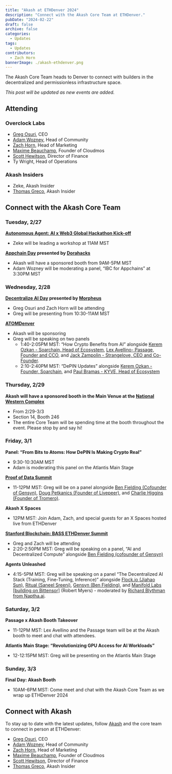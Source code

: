 ```yaml
---
title: "Akash at ETHDenver 2024" 
description: "Connect with the Akash Core Team at ETHDenver." 
pubDate: "2024-02-22" 
draft: false 
archive: false
categories: 
  - Updates
tags: 
  - Updates
contributors:
  - Zach Horn
bannerImage: ./akash-ethdenver.png
---
```

The Akash Core Team heads to Denver to connect with builders in the decentralized and permissionless infrastructure space.

*This post will be updated as new events are added.*

## Attending
### Overclock Labs
- [Greg Osuri](https://twitter.com/gregosuri), CEO
- [Adam Wozney](https://twitter.com/AdamDeanWozney), Head of Community
- [Zach Horn](https://twitter.com/zacharyhorn), Head of Marketing
- [Maxime Beauchamp](https://twitter.com/thereisnomax), Founder of Cloudmos
- [Scott Hewitson](https://twitter.com/HeyHewi), Director of Finance
- Ty Wright, Head of Operations

### Akash Insiders
- Zeke, Akash Insider
- [Thomas Greco](https://twitter.com/tgrecojs), Akash Insider

## Connect with the Akash Core Team
### Tuesday, 2/27
**[Autonomous Agent: AI x Web3 Global Hackathon Kick-off](https://lu.ma/k6dw9jk2)**
- Zeke will be leading a workshop at 11AM MST

**[Appchain Day](https://lu.ma/AppchainDay) presented by [Dorahacks](https://dorahacks.io/)**
- Akash will have a sponsored booth from 9AM-5PM MST
- Adam Wozney will be moderating a panel, “IBC for Appchains” at 3:30PM MST

### Wednesday, 2/28
**[Decentralize AI Day](https://lu.ma/mxh1cf8u) presented by [Morpheus](https://mor.org/)**
- Greg Osuri and Zach Horn will be attending
- Greg will be presenting from 10:30-11AM MST

**[ATOMDenver](https://lu.ma/atomdenver2)**
- Akash will be sponsoring 
- Greg will be speaking on two panels
    - 1:40-2:05PM MST: “How Crypto Benefits from AI” alongside [Kerem Ozkan - Soarchain, Head of Ecosystem](https://www.linkedin.com/in/keremozkan/), [Lex Avellino- Passage, Founder and CCO](https://www.linkedin.com/in/lex-avellino/), and [Jack Zampolin - Strangelove, CEO and Co-Founder](https://www.linkedin.com/in/jackzampolin/).
    - 2:10-2:40PM MST: “DePIN Updates” alongside [Kerem Ozkan - Founder, Soarchain](https://www.linkedin.com/in/keremozkan/), and [Paul Bramas - KYVE, Head of Ecosystem](https://www.linkedin.com/in/paul-bramas-2977b785/?originalSubdomain=de)

### Thursday, 2/29
**Akash will have a sponsored booth in the Main Venue at the [National Western Complex](https://nationalwesterncomplex.com/)**
- From 2/29-3/3
- Section 14, Booth 246
- The entire Core Team will be spending time at the booth throughout the event. Please stop by and say hi!

### Friday, 3/1
**Panel: “From Bits to Atoms: How DePIN Is Making Crypto Real”**
- 9:30-10:30AM MST
- Adam is moderating this panel on the Atlantis Main Stage

**[Proof of Data Summit](https://lu.ma/proofofdata)**
- 11-12PM MST: Greg will be on a panel alongside [Ben Fielding (Cofounder of Gensyn)](https://www.linkedin.com/in/ben-fielding/?originalSubdomain=uk), [Doug Petkanics (Founder of Livepeer)](https://www.linkedin.com/in/dougpetkanics/), and [Charlie Higgins (Founder of Tromero)](https://www.linkedin.com/in/charles-higgins-tromero/?originalSubdomain=uk).

**Akash X Spaces**
- 12PM MST: Join Adam, Zach, and special guests for an X Spaces hosted live from ETHDenver

**[Stanford Blockchain: BASS ETHDenver Summit](https://lu.ma/bassdenver)**
- Greg and Zach will be attending
- 2:20-2:50PM MST: Greg will be speaking on a panel, “AI and Decentralized Compute” alongside [Ben Fielding (cofounder of Gensyn)](https://www.linkedin.com/in/charles-higgins-tromero/?originalSubdomain=uk)

**Agents Unleashed**
- 4:15-5PM MST: Greg will be speaking on a panel “The Decentralized AI Stack (Training, Fine-Tuning, Inference)” alongside [Flock.io (Jiahao Sun)](https://uk.linkedin.com/in/jiahao7sun), [Ritual (Saneel Sreeni)](http://www.saneel.xyz/), [Gensyn (Ben Fielding)](https://uk.linkedin.com/in/ben-fielding), and [Manifold Labs [building on Bittensor]](https://www.linkedin.com/in/robert-myers-3a8426161) (Robert Myers) - moderated by [Richard Blythman from Naptha.ai](https://www.naptha.ai/).

### Saturday, 3/2
**Passage x Akash Booth Takeover**
- 11-12PM MST: Lex Avellino and the Passage team will be at the Akash booth to meet and chat with attendees.

**Atlantis Main Stage: “Revolutionizing GPU Access for AI Workloads”**
- 12-12:15PM MST: Greg will be presenting on the Atlantis Main Stage

### Sunday, 3/3
**Final Day: Akash Booth**
- 10AM-6PM MST: Come meet and chat with the Akash Core Team as we wrap up ETHDenver 2024

## Connect with Akash
To stay up to date with the latest updates, follow [Akash](https://twitter.com/akashnet) and the core team to connect in person at ETHDenver:
- [Greg Osuri](https://twitter.com/gregosuri), CEO
- [Adam Wozney](https://twitter.com/AdamDeanWozney), Head of Community
- [Zach Horn](https://twitter.com/zacharyhorn), Head of Marketing
- [Maxime Beauchamp](https://twitter.com/thereisnomax), Founder of Cloudmos
- [Scott Hewitson](https://twitter.com/HeyHewi), Director of Finance
- [Thomas Greco](https://twitter.com/tgrecojs), Akash Insider